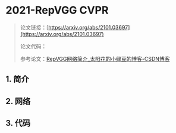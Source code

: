 # 2021-RepVGG CVPR

> 论文链接：[https://arxiv.org/abs/2101.03697](https://arxiv.org/abs/2101.03697)
>
> 论文代码：
>
> 参考论文：[RepVGG网络简介_太阳花的小绿豆的博客-CSDN博客](https://blog.csdn.net/qq_37541097/article/details/125692507)





## 1. 简介





## 2. 网络



## 3. 代码

